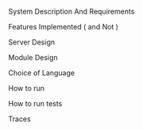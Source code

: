 System Description And Requirements

Features Implemented ( and Not )

Server Design

Module Design

Choice of Language

How to run

How to run tests

Traces

